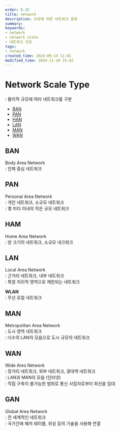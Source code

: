 ```yaml
---
order: 0.32
title: network
description: 규모에 따른 네트워크 종류
summary:
keywords:
- network
- network scale
- 네트워크 규모
tags:
- network
created_time: 2024-09-14 11:01
modified_time: 2024-11-10 15:42
---
```


# Network Scale Type
: 물리적 규모에 따라 네트워크를 구분  

- [BAN](#ban)
- [PAN](#pan)
- [HAN](#han)
- [LAN](#lan)
- [MAN](#man)
- [WAN](#wan)



## BAN
Body Area Network  
: 인체 중심 네트워크  



## PAN
Personal Area Network  
: 개인 네트워크, 소규모 네트워크  
: 몇 미터 이내의 작은 규모 네트워크  



## HAM
Home Area Network  
: 방 크기의 네트워크, 소규모 네크워크  



## LAN
Local Area Network  
: 근거리 네트워크, 내부 네트워크  
: 특정 지리적 영역으로 제한되는 네트워크  

**WLAN**  
: 무선 로컬 네트워크  



## MAN
Metropolitan Area Network  
: 도시 영역 네트워크  
: 다수의 LAN의 모음으로 도시 규모의 네트워크  



## WAN
Wide Ares Network  
: 장거리 네트워크, 외부 네트워크, 광대역 네트워크  
: LAN과 MAN의 모음 (인터넷)  
: 직접 구축이 불가능한 범위로 통신 사업자로부터 회선을 임대  



## GAN
Global Area Network  
: 전 세계적인 네트워크  
: 국가간에 해저 테이블, 위성 등의 기술을 사용해 연결  